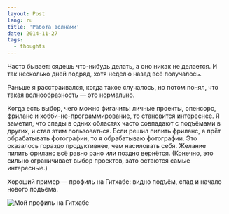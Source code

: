 ```yaml
---
layout: Post
lang: ru
title: 'Работа волнами'
date: 2014-11-27
tags:
  - thoughts
---
```


Часто бывает: сядешь что-нибудь делать, а оно никак не делается. И так несколько дней подряд, хотя неделю назад всё получалось.

Раньше я расстраивался, когда такое случалось, но потом понял, что такая волнообразность — это нормально.

Когда есть выбор, чего можно фигачить: личные проекты, опенсорс, фриланс и хобби-не-программирование, то становится интереснее. Я заметил, что спады в одних областях часто совпадают с подъёмами в других, и стал этим пользоваться. Если решил пилить фриланс, а прёт обрабатывать фотографии, то я обрабатываю фотографии. Это оказалось гораздо продуктивнее, чем насиловать себя. Желание пилить фриланс всё равно рано или поздно вернётся. (Конечно, это сильно ограничивает выбор проектов, зато остаются самые интересные.)

Хороший пример — профиль на Гитхабе: видно подъём, спад и начало нового подъёма.

![Мой профиль на Гитхабе](/images/github_profile.png)

